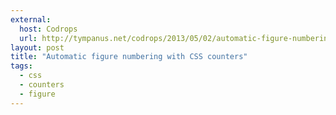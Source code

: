 ```yaml
---
external: 
  host: Codrops
  url: http://tympanus.net/codrops/2013/05/02/automatic-figure-numbering-with-css-counters/
layout: post
title: "Automatic figure numbering with CSS counters"
tags:
  - css
  - counters
  - figure
---
```

